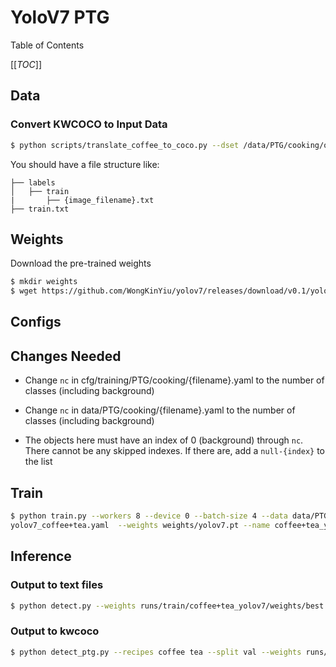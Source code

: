 # YoloV7 PTG

Table of Contents

[[_TOC_]]

## Data
### Convert KWCOCO to Input Data
```bash
$ python scripts/translate_coffee_to_coco.py --dset /data/PTG/cooking/object_anns/coffee+tea/berkeley/coffee_v2.3_and_tea_v2.2_obj_annotations_plus_bkgd.mscoco.json --output_dir datasets/coffee+tea/ --split train
```

You should have a file structure like:
```
├── labels
│   ├── train
|       ├── {image_filename}.txt
├── train.txt
```

## Weights
Download the pre-trained weights
```bash
$ mkdir weights
$ wget https://github.com/WongKinYiu/yolov7/releases/download/v0.1/yolov7.pt weights
```

## Configs
## Changes Needed
- Change `nc` in cfg/training/PTG/cooking/{filename}.yaml to the number of classes (including background)

- Change `nc` in data/PTG/cooking/{filename}.yaml to the number of classes (including background)

- The objects here must have an index of 0 (background) through `nc`. There cannot be any skipped indexes. If there are, add a `null-{index}` to the list

## Train
```bash
$ python train.py --workers 8 --device 0 --batch-size 4 --data data/PTG/cooking/coffee+tea_task_objects.yaml --img 1280 720 --cfg cfg/training/PTG/cooking/
yolov7_coffee+tea.yaml  --weights weights/yolov7.pt --name coffee+tea_yolov7 --hyp data/hyp.scratch.custom.yaml
```

## Inference
### Output to text files
```bash
$ python detect.py --weights runs/train/coffee+tea_yolov7/weights/best.pt --conf 0.2 --img-size 1280 --source /data/PTG/cooking/ros_bags/coffee/coffee_extracted/all_activities_20_extracted/images/ --project runs/detect/coffee+tea_yolov7 --save-txt 
```

### Output to kwcoco
```bash
$ python detect_ptg.py --recipes coffee tea --split val --weights runs/train/coffee+tea_yolov7/weights/best.pt --project runs/detect --name coffee+tea_yolov7 --save-img
```
